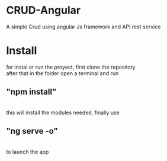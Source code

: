 # CRUD-Angular
A simple Crud using angular Js framework and API rest service 

<h1>Install</h1>

for instal or run the proyect, first clone the repositoty <br/> 
after that in the folder open a terminal and run <br/> 
<h2><b>"npm install"</b></h2> <br/> 
this will install the modules needed, finally use <br/> 
<h2><b>"ng serve -o"</b></h2> <br/> 
to launch the app 
